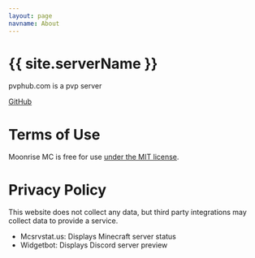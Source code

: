 ```yaml
---
layout: page
navname: About
---
```


# {{ site.serverName }}

pvphub.com is a pvp server

[GitHub]((https://github.com/Bobbaflett/pvphubb))


# Terms of Use

Moonrise MC is free for use [under the MIT license](https://github.com/Bobbaflett/pvphubb).


# Privacy Policy

This website does not collect any data, but third party integrations may collect data to provide a service.

- Mcsrvstat.us: Displays Minecraft server status
- Widgetbot: Displays Discord server preview
